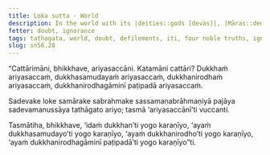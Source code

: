 ```yaml
---
title: Loka sutta - World
description: In the world with its |deities::gods [devas]|, |Māras::demons, tempters, beings of delusion|, |Brahmas::Gods; celestial beings residing in the Brahmā realms, often considered to be highly refined and long-lived deities. [brahmā]|, its ascetics and brahmins, kings and commoners, the Tathāgata is noble; therefore, these are called the Noble Truths.
fetter: doubt, ignorance
tags: tathagata, world, doubt, defilements, iti, four noble truths, ignorance, doubt, sn, sn45-56, sn56
slug: sn56.28
---
```


“Cattārimāni, bhikkhave, ariyasaccāni. Katamāni cattāri? Dukkhaṁ ariyasaccaṁ, dukkhasamudayaṁ ariyasaccaṁ, dukkhanirodhaṁ ariyasaccaṁ, dukkhanirodhagāminī paṭipadā ariyasaccaṁ.

Sadevake loke samārake sabrahmake sassamaṇabrāhmaṇiyā pajāya sadevamanussāya tathāgato ariyo; tasmā ‘ariyasaccānī’ti vuccanti.

Tasmātiha, bhikkhave, ‘idaṁ dukkhan’ti yogo karaṇīyo,
‘ayaṁ dukkhasamudayo’ti yogo karaṇīyo,
‘ayaṁ dukkhanirodho’ti yogo karaṇīyo,
‘ayaṁ dukkhanirodhagāminī paṭipadā’ti yogo karaṇīyo”ti.
